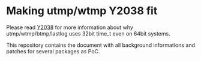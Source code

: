 # Making utmp/wtmp Y2038 fit

Please read [Y2038](Y2038.md) for more information about why utmp/wtmp/btmp/lastlog uses 32bit time_t even on 64bit systems.

This repository contains the document with all background informations and patches for several packages as PoC.
